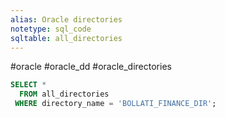 ```yaml
---
alias: Oracle directories
notetype: sql_code
sqltable: all_directories
---
```

#oracle #oracle_dd #oracle_directories

``` sql
SELECT *
  FROM all_directories
 WHERE directory_name = 'BOLLATI_FINANCE_DIR';
```